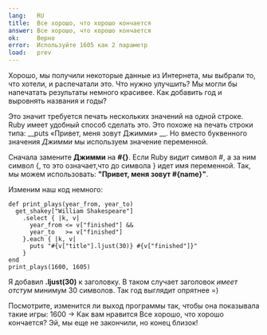 ```yaml
---
lang:   RU
title:  Все хорошо, что хорошо кончается
answer: Все хорошо, что хорошо кончается
ok:     Верно
error:  Используйте 1605 как 2 параметр
load:   prev
---
```


Хорошо, мы получили некоторые данные из Интернета, мы выбрали то, что хотели, и распечатали это.
Что нужно улучшить? Мы могли бы напечатать результаты немного красивее. Как добавить год
и выровнять названия и годы?

Это значит требуется печать нескольких значений на одной строке. Ruby имеет удобный способ сделать
это. Это похоже на печать строки типа: __puts «Привет, меня зовут Джимми» __.
Но вместо буквенного значения _Джимми_ мы используем значение переменной.

Сначала замените __Джимми__ на __#{}__. Если Ruby видит символ #, а за ним символ {,
то это означает,что до символа } идет имя переменной. 
Так, мы можем использовать: __"Привет, меня зовут \#{name}"__.

Изменим наш код немного:

    def print_plays(year_from, year_to)
      get_shakey["William Shakespeare"]
        .select { |k, v|
          year_from <= v["finished"] &&
          year_to   >= v["finished"]
        }.each { |k, v|
          puts "#{v["title"].ljust(30)} #{v["finished"]}"
        }
    end
    print_plays(1600, 1605)

Я добавил __.ljust(30)__ к заголовку. В таком случает заголовок _имеет отстум_ минимум
30 символов. Так год выглядит опрятнее =)

Посмотрите, изменится ли выход программы так, чтобы она показывала такие игры: 1600 -> Как вам нравится
Все хорошо, что хорошо кончается? 
Эй, мы еще не закончили, но конец близок!

